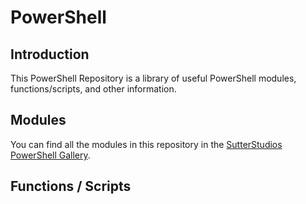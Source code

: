 # PowerShell

## Introduction

This PowerShell Repository is a library of useful PowerShell modules, functions/scripts, and other information.

## Modules

You can find all the modules in this repository in the [SutterStudios PowerShell Gallery](https://www.powershellgallery.com/profiles/SutterStudios).

## Functions / Scripts
